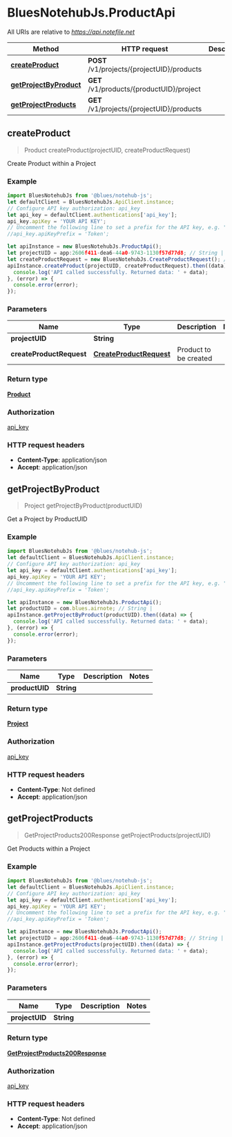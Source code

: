 # BluesNotehubJs.ProductApi

All URIs are relative to *https://api.notefile.net*

Method | HTTP request | Description
------------- | ------------- | -------------
[**createProduct**](ProductApi.md#createProduct) | **POST** /v1/projects/{projectUID}/products | 
[**getProjectByProduct**](ProductApi.md#getProjectByProduct) | **GET** /v1/products/{productUID}/project | 
[**getProjectProducts**](ProductApi.md#getProjectProducts) | **GET** /v1/projects/{projectUID}/products | 



## createProduct

> Product createProduct(projectUID, createProductRequest)



Create Product within a Project

### Example

```javascript
import BluesNotehubJs from '@blues/notehub-js';
let defaultClient = BluesNotehubJs.ApiClient.instance;
// Configure API key authorization: api_key
let api_key = defaultClient.authentications['api_key'];
api_key.apiKey = 'YOUR API KEY';
// Uncomment the following line to set a prefix for the API key, e.g. "Token" (defaults to null)
//api_key.apiKeyPrefix = 'Token';

let apiInstance = new BluesNotehubJs.ProductApi();
let projectUID = app:2606f411-dea6-44a0-9743-1130f57d77d8; // String | 
let createProductRequest = new BluesNotehubJs.CreateProductRequest(); // CreateProductRequest | Product to be created
apiInstance.createProduct(projectUID, createProductRequest).then((data) => {
  console.log('API called successfully. Returned data: ' + data);
}, (error) => {
  console.error(error);
});

```

### Parameters


Name | Type | Description  | Notes
------------- | ------------- | ------------- | -------------
 **projectUID** | **String**|  | 
 **createProductRequest** | [**CreateProductRequest**](CreateProductRequest.md)| Product to be created | 

### Return type

[**Product**](Product.md)

### Authorization

[api_key](../README.md#api_key)

### HTTP request headers

- **Content-Type**: application/json
- **Accept**: application/json


## getProjectByProduct

> Project getProjectByProduct(productUID)



Get a Project by ProductUID

### Example

```javascript
import BluesNotehubJs from '@blues/notehub-js';
let defaultClient = BluesNotehubJs.ApiClient.instance;
// Configure API key authorization: api_key
let api_key = defaultClient.authentications['api_key'];
api_key.apiKey = 'YOUR API KEY';
// Uncomment the following line to set a prefix for the API key, e.g. "Token" (defaults to null)
//api_key.apiKeyPrefix = 'Token';

let apiInstance = new BluesNotehubJs.ProductApi();
let productUID = com.blues.airnote; // String | 
apiInstance.getProjectByProduct(productUID).then((data) => {
  console.log('API called successfully. Returned data: ' + data);
}, (error) => {
  console.error(error);
});

```

### Parameters


Name | Type | Description  | Notes
------------- | ------------- | ------------- | -------------
 **productUID** | **String**|  | 

### Return type

[**Project**](Project.md)

### Authorization

[api_key](../README.md#api_key)

### HTTP request headers

- **Content-Type**: Not defined
- **Accept**: application/json


## getProjectProducts

> GetProjectProducts200Response getProjectProducts(projectUID)



Get Products within a Project

### Example

```javascript
import BluesNotehubJs from '@blues/notehub-js';
let defaultClient = BluesNotehubJs.ApiClient.instance;
// Configure API key authorization: api_key
let api_key = defaultClient.authentications['api_key'];
api_key.apiKey = 'YOUR API KEY';
// Uncomment the following line to set a prefix for the API key, e.g. "Token" (defaults to null)
//api_key.apiKeyPrefix = 'Token';

let apiInstance = new BluesNotehubJs.ProductApi();
let projectUID = app:2606f411-dea6-44a0-9743-1130f57d77d8; // String | 
apiInstance.getProjectProducts(projectUID).then((data) => {
  console.log('API called successfully. Returned data: ' + data);
}, (error) => {
  console.error(error);
});

```

### Parameters


Name | Type | Description  | Notes
------------- | ------------- | ------------- | -------------
 **projectUID** | **String**|  | 

### Return type

[**GetProjectProducts200Response**](GetProjectProducts200Response.md)

### Authorization

[api_key](../README.md#api_key)

### HTTP request headers

- **Content-Type**: Not defined
- **Accept**: application/json

